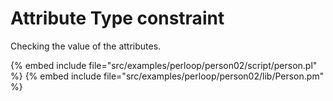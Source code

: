 # Attribute Type constraint


Checking the value of the attributes.

{% embed include file="src/examples/perloop/person02/script/person.pl" %}
{% embed include file="src/examples/perloop/person02/lib/Person.pm" %}


